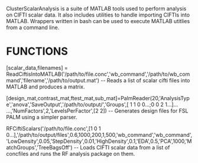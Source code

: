 ClusterScalarAnalysis is a suite of MATLAB tools used to perform analysis on CIFTI scalar data. It also includes utilities to handle importing CIFTIs into MATLAB.
Wrappers written in bash can be used to execute MATLAB utitlies from a command line.
# FUNCTIONS #

[scalar_data,filenames] = ReadCiftisIntoMATLAB('/path/to/file.conc','wb_command','/path/to/wb_command','filename','/path/to/output.mat') -- Reads a list of scalar cifti files into MATLAB and produces a matrix.

[design_mat,contrast_mat,ftest_mat,sub_mat]=PalmReader(20,'AnalysisType','anova','SaveOutput','/path/to/output/','Groups',[ 1 1 0 0...;0 0 2 1...]... ...,'NumFactors',2,'LevelsPerFactor',[2 2]) -- Generates design files for FSL PALM using a simpler parser.

RFCiftiScalars('/path/to/file.conc',[1 0 1 0...],'/path/to/output/files',0.6,1000,200,1,500,'wb_command','wb_command','LowDensity',0.05,'StepDensity',0.01,'HighDensity',0.1,'EDA',0.5,'PCA',1000,'MatchGroups','TreeBagsOff') -- Loads CIFTI scalar data from a list of concfiles and runs the RF analysis package on them.